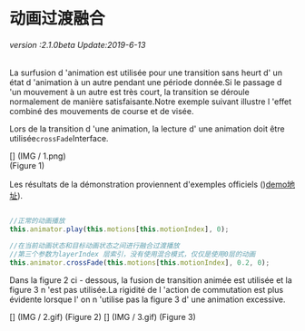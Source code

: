 # 动画过渡融合

###### *version :2.1.0beta   Update:2019-6-13*

La surfusion d 'animation est utilisée pour une transition sans heurt d' un état d 'animation à un autre pendant une période donnée.Si le passage d 'un mouvement à un autre est très court, la transition se déroule normalement de manière satisfaisante.Notre exemple suivant illustre l 'effet combiné des mouvements de course et de visée.

Lors de la transition d 'une animation, la lecture d' une animation doit être utilisée`crossFade`Interface.

[] (IMG / 1.png) <br > (Figure 1)

Les résultats de la démonstration proviennent d'exemples officiels ()[demo地址](https://layaair.ldc.layabox.com/demo2/?language=ch&category=3d&group=Animation3D&name=AnimationLayerBlend)).


```typescript

//正常的动画播放
this.animator.play(this.motions[this.motionIndex], 0);

//在当前动画状态和目标动画状态之间进行融合过渡播放
//第三个参数为layerIndex 层索引，没有使用混合模式，仅仅是使用0层的动画
this.animator.crossFade(this.motions[this.motionIndex], 0.2, 0);
```


Dans la figure 2 ci - dessous, la fusion de transition animée est utilisée et la figure 3 n 'est pas utilisée.La rigidité de l 'action de commutation est plus évidente lorsque l' on n 'utilise pas la figure 3 d' une animation excessive.

[] (IMG / 2.gif) (Figure 2) [] (IMG / 3.gif) (Figure 3)

